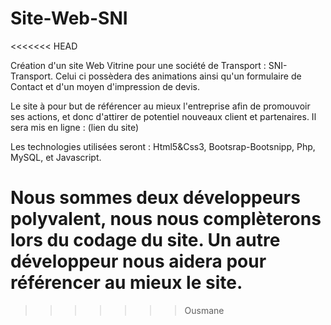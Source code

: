 # Site-Web-SNI
<<<<<<< HEAD


Création d'un site Web Vitrine pour une société de Transport : SNI-Transport. Celui ci possèdera des animations ainsi qu'un formulaire de Contact et d'un moyen d'impression de devis.

Le site à pour but de référencer au mieux l'entreprise afin de promouvoir ses actions, et donc d'attirer de potentiel nouveaux client et partenaires. Il sera mis en ligne : (lien du site)

Les technologies utilisées seront : Html5&Css3, Bootsrap-Bootsnipp, Php, MySQL, et Javascript.

Nous sommes deux développeurs polyvalent, nous nous complèterons lors du codage du site. Un autre développeur nous aidera pour référencer au mieux le site.
=======
>>>>>>> Ousmane
